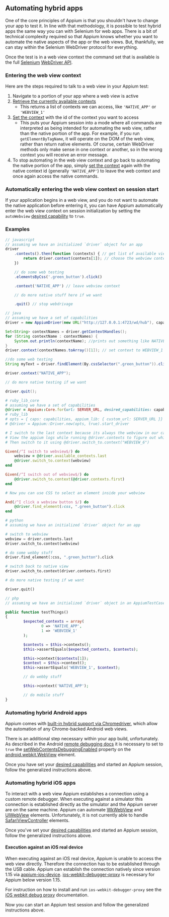 ## Automating hybrid apps

One of the core principles of Appium is that you shouldn't have to change your
app to test it. In line with that methodology, it is possible to test hybrid
apps the same way you can with Selenium for web apps. There is a bit of technical
complexity required so that Appium knows whether you want to automate the native
aspects of the app or the web views. But, thankfully, we can stay within the
Selenium WebDriver protocol for everything.

Once the test is in a web view context the command set that is available is the
full [Selenium](http://www.seleniumhq.org/) [WebDriver API](http://www.seleniumhq.org/docs/03_webdriver.jsp).


### Entering the web view context

Here are the steps required to talk to a web view in your Appium test:

1. Navigate to a portion of your app where a web view is active
1. [Retrieve the currently available contexts](/docs/en/commands/context/get-contexts.md)
    * This returns a list of contexts we can access, like `'NATIVE_APP'` or `'WEBVIEW_1'`
1. [Set the context](/docs/en/commands/context/set-context.md) with the id of
  the context you want to access
    * This puts your Appium session into a mode where all commands are
      interpreted as being intended for automating the web view, rather than the
      native portion of the app. For example, if you run `getElementByTagName`, it
      will operate on the DOM of the web view, rather than return native elements.
      Of course, certain WebDriver methods only make sense in one context or
      another, so in the wrong context you will receive an error message.
1. To stop automating in the web view context and go back to automating the
   native portion of the app, simply [set the context](/docs/en/commands/context/set-context.md)
   again with the native context id (generally `'NATIVE_APP'`) to leave the web
   context and once again access the native commands.


### Automatically entering the web view context on session start

If your application begins in a web view, and you do not want to automate the
native application before entering it, you can have Appium automatically enter
the web view context on session initialization by setting the `autoWebview`
[desired capability](/docs/en/writing-running-appium/caps.md) to `true`.


### Examples

```javascript
// javascript
// assuming we have an initialized `driver` object for an app
driver
    .contexts().then(function (contexts) { // get list of available views. Returns array: ["NATIVE_APP","WEBVIEW_1"]
        return driver.context(contexts[1]); // choose the webview context
    })

    // do some web testing
    .elementsByCss('.green_button').click()

    .context('NATIVE_APP') // leave webview context

    // do more native stuff here if we want

    .quit() // stop webdrivage
```

```java
// java
// assuming we have a set of capabilities
driver = new AppiumDriver(new URL("http://127.0.0.1:4723/wd/hub"), capabilities);

Set<String> contextNames = driver.getContextHandles();
for (String contextName : contextNames) {
    System.out.println(contextName); //prints out something like NATIVE_APP \n WEBVIEW_1
}
driver.context(contextNames.toArray()[1]); // set context to WEBVIEW_1

//do some web testing
String myText = driver.findElement(By.cssSelector(".green_button")).click();

driver.context("NATIVE_APP");

// do more native testing if we want

driver.quit();
```

```ruby
# ruby_lib_core
# assuming we have a set of capabilities
@driver = Appium::Core.for(url: SERVER_URL, desired_capabilities: capabilities).start_driver
# ruby_lib
# opts = { caps: capabilities, appium_lib: { custom_url: SERVER_URL }}
# @driver = Appium::Driver.new(opts, true).start_driver

# I switch to the last context because its always the webview in our case, in other cases you may need to specify a context
# View the appium logs while running @driver.contexts to figure out which context is the one you want and find the associated ID
# Then switch to it using @driver.switch_to.context("WEBVIEW_6")

Given(/^I switch to webview$/) do
    webview = @driver.available_contexts.last
    @driver.switch_to.context(webview)
end

Given(/^I switch out of webview$/) do
    @driver.switch_to.context(@driver.contexts.first)
end

# Now you can use CSS to select an element inside your webview

And(/^I click a webview button $/) do
    @driver.find_element(:css, ".green_button").click
end
```

```python
# python
# assuming we have an initialized `driver` object for an app

# switch to webview
webview = driver.contexts.last
driver.switch_to.context(webview)

# do some webby stuff
driver.find_element(:css, ".green_button").click

# switch back to native view
driver.switch_to.context(driver.contexts.first)

# do more native testing if we want

driver.quit()
```

```php
// php
// assuming we have an initialized `driver` object in an AppiumTestCase

public function testThings()
{
        $expected_contexts = array(
                0 => 'NATIVE_APP',
                1 => 'WEBVIEW_1'
        );

        $contexts = $this->contexts();
        $this->assertEquals($expected_contexts, $contexts);

        $this->context($contexts[1]);
        $context = $this->context();
        $this->assertEquals('WEBVIEW_1', $context);

        // do webby stuff

        $this->context('NATIVE_APP');

        // do mobile stuff
}
```



### Automating hybrid Android apps

Appium comes with [built-in hybrid support via Chromedriver](/docs/en/writing-running-appium/web/chromedriver.md),
which allow the automation of any Chrome-backed Android web views.

There is an additional step necessary within your app build, unfortunately. As
described in the Android [remote debugging docs](https://developers.google.com/web/tools/chrome-devtools/remote-debugging/webviews)
it is necessary to set to `true` the [setWebContentsDebuggingEnabled](http://developer.android.com/reference/android/webkit/WebView.html#setWebContentsDebuggingEnabled(boolean))
property on the [android.webkit.WebView](http://developer.android.com/reference/android/webkit/WebView.html)
element.

Once you have set your [desired capabilities](/docs/en/writing-running-appium/caps.md)
and started an Appium session, follow the generalized instructions above.


### Automating hybrid iOS apps

To interact with a web view Appium establishes a connection using a custom
remote debugger. When executing against a simulator this connection is
established directly as the simulator and the Appium server are on the same
machine. Appium can automate [WkWebView](https://developer.apple.com/documentation/webkit/wkwebview)
and [UIWebView](https://developer.apple.com/documentation/uikit/uiwebview)
elements. Unfortunately, it is not currently able to handle
[SafariViewController](https://developer.apple.com/documentation/safariservices/sfsafariviewcontroller)
elements.

Once you've set your [desired capabilities](/docs/en/writing-running-appium/caps.md)
and started an Appium session, follow the generalized instructions above.

#### Execution against an iOS real device

When executing against an iOS real device, Appium is unable to access the web view
directly. Therefore the connection has to be established through the USB cable.
Appium can establish the connection natively since version 1.15 via [appium-ios-device](https://github.com/appium/appium-ios-device).
[ios-webkit-debugger-proxy](https://github.com/google/ios-webkit-debug-proxy) is necessary for Appium below version 1.15.

For instruction on how to install and run `ios-webkit-debugger-proxy` see the
[iOS webkit debug proxy](/writing-running-appium/web/ios-webkit-debug-proxy.md)
documentation.

Now you can start an Appium test session and follow the generalized instructions
above.
